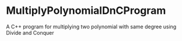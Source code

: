 # MultiplyPolynomialDnCProgram
A C++ program for multiplying two polynomial with same degree using Divide and Conquer
